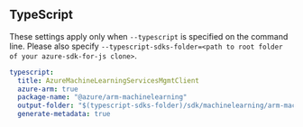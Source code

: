 ## TypeScript

These settings apply only when `--typescript` is specified on the command line.
Please also specify `--typescript-sdks-folder=<path to root folder of your azure-sdk-for-js clone>`.

``` yaml $(typescript)
typescript:
  title: AzureMachineLearningServicesMgmtClient
  azure-arm: true
  package-name: "@azure/arm-machinelearning"
  output-folder: "$(typescript-sdks-folder)/sdk/machinelearning/arm-machinelearning"
  generate-metadata: true
```
